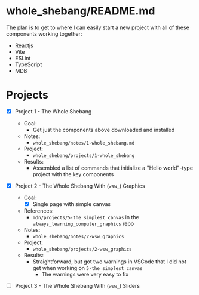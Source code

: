 
# whole_shebang/README.md

The plan is to get to where I can easily start a new project with all of these components working together:

- Reactjs
- Vite
- ESLint
- TypeScript
- MDB

# Projects

- [x] Project 1 - The Whole Shebang
  - Goal:
    - Get just the components above downloaded and installed
  - Notes:
    - `whole_shebang/notes/1-whole_shebang.md`
  - Project:
    - `whole_shebang/projects/1-whole_shebang`
  - Results:
    - Assembled a list of commands that initialize a "Hello world"-type project with the key components

- [x] Project 2 - The Whole Shebang With (`wsw_`) Graphics
  - Goal:
    - [x] Single page with simple canvas
  - References:
    - `mdn/projects/5-the_simplest_canvas` in the `always_learning_computer_graphics` repo
  - Notes:
    - `whole_shebang/notes/2-wsw_graphics`
  - Project:
    - `whole_shebang/projects/2-wsw_graphics`
  - Results:
    - Straightforward, but got two warnings in VSCode that I did not get when working on `5-the_simplest_canvas`
      - The warnings were very easy to fix

- [ ] Project 3 - The Whole Shebang With (`wsw_`) Sliders 
